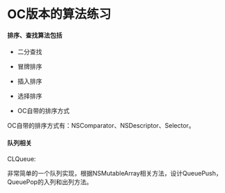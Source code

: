 # OC版本的算法练习
#### 排序、查找算法包括
* 二分查找
* 冒牌排序
* 插入排序
* 选择排序

* OC自带的排序方式

OC自带的排序方式有：NSComparator、NSDescriptor、Selector。

#### 队列相关

CLQueue:

非常简单的一个队列实现，根据NSMutableArray相关方法，设计QueuePush，QueuePop的入列和出列方法。
